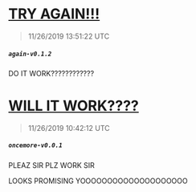 # [TRY AGAIN!!!](https://github.com/Mike-EEE/action-jackson/releases/tag/again-v0.1.2)
> 11/26/2019 13:51:22 UTC
##### ``again-v0.1.2``
DO IT WORK????????????
# [WILL IT WORK????](https://github.com/Mike-EEE/action-jackson/releases/tag/oncemore-v0.0.1)
> 11/26/2019 10:42:12 UTC
##### ``oncemore-v0.0.1``
PLEAZ SIR PLZ WORK SIR

LOOKS PROMISING YOOOOOOOOOOOOOOOOOOOO

